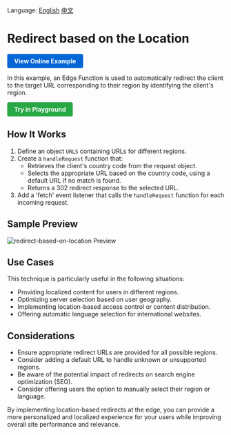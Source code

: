 <div align="left">
  Language:
  <a title="English" href="README.md">English</a>
  <a title="中文" href="README.zh-CN.md">中文</a>
</div>

# Redirect based on the Location

<a href="https://edgeone.ai/developer/examples/redirect-based-on-the-location" style="display: inline-block; background-color: #0366d6; color: white; padding: 8px 16px; text-decoration: none; border-radius: 4px; font-weight: bold;">View Online Example</a>

In this example, an Edge Function is used to automatically redirect the client to the target URL corresponding to their region by identifying the client's region.

<div align="left">
  <a href="https://playground.edgeone.ai/?t=ffac235709b9a2dd8e71c7af56f4441f" style="display: inline-block; background-color: #28a745; color: white; padding: 8px 16px; text-decoration: none; border-radius: 4px; font-weight: bold;">Try in Playground</a>
</div>

## How It Works

1. Define an object `URLS` containing URLs for different regions.
2. Create a `handleRequest` function that:
   - Retrieves the client's country code from the request object.
   - Selects the appropriate URL based on the country code, using a default URL if no match is found.
   - Returns a 302 redirect response to the selected URL.
3. Add a 'fetch' event listener that calls the `handleRequest` function for each incoming request.

## Sample Preview

![redirect-based-on-location Preview](../assets/images/redirect-based-on-the-location.avif)

## Use Cases

This technique is particularly useful in the following situations:

- Providing localized content for users in different regions.
- Optimizing server selection based on user geography.
- Implementing location-based access control or content distribution.
- Offering automatic language selection for international websites.

## Considerations

- Ensure appropriate redirect URLs are provided for all possible regions.
- Consider adding a default URL to handle unknown or unsupported regions.
- Be aware of the potential impact of redirects on search engine optimization (SEO).
- Consider offering users the option to manually select their region or language.

By implementing location-based redirects at the edge, you can provide a more personalized and localized experience for your users while improving overall site performance and relevance.